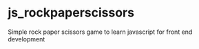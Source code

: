 # js_rockpaperscissors
Simple rock paper scissors game to learn javascript for front end development

